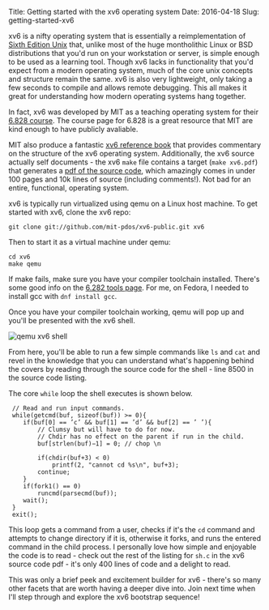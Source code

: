 Title: Getting started with the xv6 operating system 
Date: 2016-04-18 
Slug: getting-started-xv6

xv6 is a nifty operating system that is essentially a reimplementation of [Sixth Edition Unix](https://en.wikipedia.org/wiki/Version_6_Unix) that, unlike most of the huge montholithic Linux or BSD distributions that you'd run on your workstation or server, is simple enough to be used as a learning tool. Though xv6 lacks in functionality that you'd expect from a modern operating system, much of the core unix concepts and structure remain the same. xv6 is also very lightweight, only taking a few seconds to compile and allows remote debugging. This all makes it great for understanding how modern operating systems hang together. 

In fact, xv6 was developed by MIT as a teaching operating system for their [6.828 course](https://pdos.csail.mit.edu/6.828/2014/xv6.html). The course page for 6.828 is a great resource that MIT are kind enough to have publicly avaliable. 

MIT also produce a fantastic [xv6 reference book](https://pdos.csail.mit.edu/6.828/2014/xv6/book-rev8.pdf) that provides commentary on the structure of the xv6 operating system. Additionally, the xv6 source actually self documents - the xv6 `make` file contains a target (`make xv6.pdf`) that generates a [pdf of the source code](https://pdos.csail.mit.edu/6.828/2014/xv6/xv6-rev8.pdf), which amazingly comes in under 100 pages and 10k lines of source (including comments!). Not bad for an entire, functional, operating system. 

xv6 is typically run virtualized using qemu on a Linux host machine. To get started with xv6, clone the xv6 repo:

	git clone git://github.com/mit-pdos/xv6-public.git xv6

Then to start it as a virtual machine under qemu:

	cd xv6
	make qemu

If make fails, make sure you have your compiler toolchain installed. There's some good info on the [6.282 tools page](https://pdos.csail.mit.edu/6.828/2014/tools.html). For me, on Fedora, I needed to install gcc with `dnf install gcc`.

Once you have your compiler toolchain working, qemu will pop up and you'll be presented with the xv6 shell. 

![qemu xv6 shell](https://raw.githubusercontent.com/samvrlewis/samvrlewis.github.io/master/2016/04/getting-started-xv6/qemu.png) 

From here, you'll be able to run a few simple commands like `ls` and `cat` and revel in the knowledge that you can understand what's happening behind the covers by reading through the source code for the shell - line 8500 in the source code listing. 

The core `while` loop the shell executes is shown below. 

	 // Read and run input commands.
	 while(getcmd(buf, sizeof(buf)) >= 0){
	 	if(buf[0] == ’c’ && buf[1] == ’d’ && buf[2] == ’ ’){
	 		// Clumsy but will have to do for now.
	 		// Chdir has no effect on the parent if run in the child.
	 		buf[strlen(buf)−1] = 0; // chop \n
	 	
	 		if(chdir(buf+3) < 0)
	 			printf(2, "cannot cd %s\n", buf+3);
	 		continue;
	 	}
	 	if(fork1() == 0)
	 		runcmd(parsecmd(buf));
	 	wait();
	 }
	 exit();

This loop gets a command from a user, checks if it's the `cd` command and attempts to change directory if it is, otherwise it forks, and runs the entered command in the child process. I personally love how simple and enjoyable the code is to read - check out the rest of the listing for `sh.c` in the xv6 source code pdf - it's only 400 lines of code and a delight to read.

This was only a brief peek and excitement builder for xv6 - there's so many other facets that are worth having a deeper dive into. Join next time when I'll step through and explore the xv6 bootstrap sequence!
